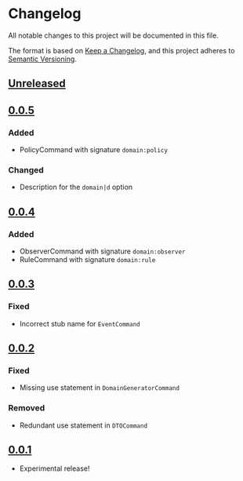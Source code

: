 # Changelog
All notable changes to this project will be documented in this file.

The format is based on [Keep a Changelog](https://keepachangelog.com/en/1.0.0/),
and this project adheres to [Semantic Versioning](https://semver.org/spec/v2.0.0.html).

## [Unreleased]

## [0.0.5]
### Added
- PolicyCommand with signature `domain:policy`

### Changed
- Description for the `domain|d` option

## [0.0.4]
### Added
- ObserverCommand with signature `domain:observer`
- RuleCommand with signature `domain:rule`

## [0.0.3]
### Fixed
- Incorrect stub name for `EventCommand`

## [0.0.2]
### Fixed
- Missing use statement in `DomainGeneratorCommand`

### Removed
- Redundant use statement in `DTOCommand`

## [0.0.1]
- Experimental release!

[Unreleased]: https://github.com/signifly/laravel-domain-commands/compare/v0.0.5...HEAD
[0.0.5]: https://github.com/signifly/laravel-domain-commands/compare/v0.0.4...v0.0.5
[0.0.4]: https://github.com/signifly/laravel-domain-commands/compare/v0.0.3...v0.0.4
[0.0.3]: https://github.com/signifly/laravel-domain-commands/compare/v0.0.2...v0.0.3
[0.0.2]: https://github.com/signifly/laravel-domain-commands/compare/v0.0.1...v0.0.2
[0.0.1]: https://github.com/signifly/laravel-domain-commands/releases/tag/v0.0.1
